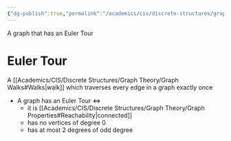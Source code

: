 ```yaml
---
{"dg-publish":true,"permalink":"/academics/cis/discrete-structures/graph-theory/eulerian-graphs/","created":"2024-04-02T16:57:51.500-04:00","updated":"2025-07-08T10:47:55.328-04:00"}
---
```


A graph that has an Euler Tour
# Euler Tour
A [[Academics/CIS/Discrete Structures/Graph Theory/Graph Walks#Walks\|walk]] which traverses every edge in a graph exactly once
- A graph has an Euler Tour $\iff$ 
	- it is [[Academics/CIS/Discrete Structures/Graph Theory/Graph Properties#Reachability\|connected]]
	- has no vertices of degree 0
	- has at most 2 degrees of odd degree
